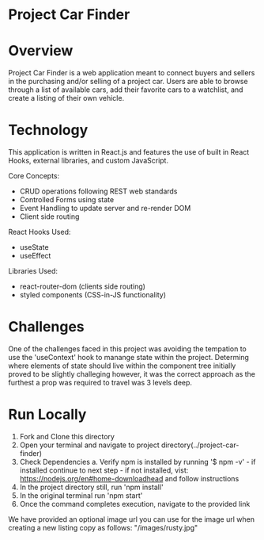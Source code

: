 # Project Car Finder

# Overview

Project Car Finder is a web application meant to connect buyers and sellers in the purchasing and/or selling
of a project car. Users are able to browse through a list of available cars, add their favorite cars to a watchlist, and create a listing of their own vehicle.

# Technology

This application is written in React.js and features the use of built in React Hooks, external libraries, and custom JavaScript.

Core Concepts:
- CRUD operations following REST web standards
- Controlled Forms using state
- Event Handling to update server and re-render DOM
- Client side routing

React Hooks Used:
- useState 
- useEffect

Libraries Used:
- react-router-dom (clients side routing)
- styled components (CSS-in-JS functionality)

# Challenges

One of the challenges faced in this project was avoiding the tempation to use the 'useContext' hook to manange state within the project. Determing where elements of state should live within the component tree initially proved to be slightly challeging however, it was the correct approach as the furthest a prop was required to travel was 3 levels deep.

# Run Locally

1. Fork and Clone this directory
2. Open your terminal and navigate to project directory(../project-car-finder)
3. Check Dependencies
    a. Verify npm is installed by running '$ npm -v'
        - if installed continue to next step 
        - if not installed, vist: https://nodejs.org/en#home-downloadhead and follow instructions
4. In the project directory still, run 'npm install'
5. In the original terminal run 'npm start'
6. Once the command completes execution, navigate to the provided link

We have provided an optional image url you can use for the image url when creating a new listing
copy as follows: "/images/rusty.jpg"



